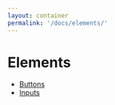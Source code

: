 ```yaml
---
layout: container
permalink: '/docs/elements/'
---
```


<h1>Elements</h1>
<ul>
  <li>
    <a href="{{ site.url }}{{ site.baseurl }}/docs/elements/buttons/">Buttons</a>
  </li>
  <li>
    <a href="{{ site.url }}{{ site.baseurl }}/docs/elements/inputs/">Inputs</a>
  </li>
</ul>
